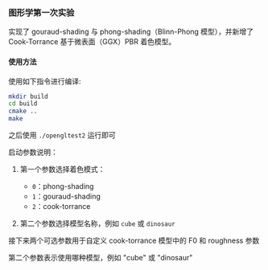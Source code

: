 ### 图形学第一次实验

实现了 gouraud-shading 与 phong-shading（Blinn-Phong 模型），并新增了 Cook-Torrance 基于微表面（GGX）PBR 着色模型。

#### 使用方法

使用如下指令进行编译:

```bash
mkdir build
cd build
cmake ..
make
```

之后使用 `./opengltest2` 运行即可

启动参数说明：

1. 第一个参数选择着色模式：
	- `0`：phong-shading
	- `1`：gouraud-shading
	- `2`：cook-torrance

2. 第二个参数选择模型名称，例如 `cube` 或 `dinosaur`

接下来两个可选参数用于自定义 cook-torrance 模型中的 F0 和 roughness 参数


第二个参数表示使用哪种模型，例如 "cube" 或 "dinosaur"